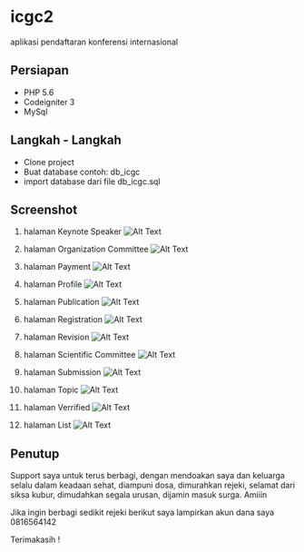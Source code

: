 # icgc2
aplikasi pendaftaran konferensi internasional

## Persiapan
- PHP 5.6
- Codeigniter 3
- MySql

## Langkah - Langkah
- Clone project
- Buat database contoh: db_icgc
- import database dari file db_icgc.sql

## Screenshot

1. halaman Keynote Speaker
![Alt Text](images/keynote_speaker.png)

2. halaman Organization Committee
![Alt Text](images/organization_committee.png)

3. halaman Payment
![Alt Text](images/payment.png)

4. halaman Profile
![Alt Text](images/profile.png)

5. halaman Publication
![Alt Text](images/publication.png)

6. halaman Registration
![Alt Text](images/registration.png)

7. halaman Revision
![Alt Text](images/revision.png)

8. halaman Scientific Committee
![Alt Text](images/scientific_committee.png)

9. halaman Submission
![Alt Text](images/submission.png)

10. halaman Topic
![Alt Text](images/topic.png)

11. halaman Verrified
![Alt Text](images/verrified.png)

10. halaman List
![Alt Text](images/list.png)

## Penutup
Support saya untuk terus berbagi, dengan mendoakan saya dan keluarga selalu dalam keadaan sehat, diampuni dosa, dimurahkan rejeki, selamat dari siksa kubur, dimudahkan segala urusan, dijamin masuk surga. Amiiin

Jika ingin berbagi sedikit rejeki berikut saya lampirkan akun dana saya 0816564142

Terimakasih !
